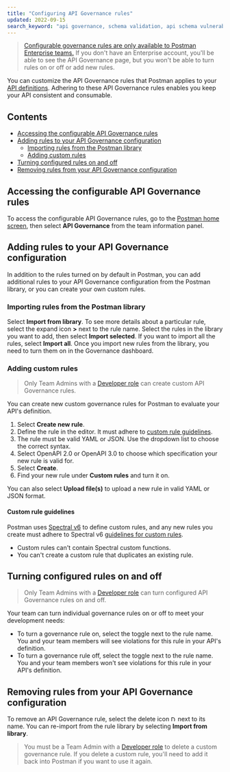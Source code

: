 ```yaml
---
title: "Configuring API Governance rules"
updated: 2022-09-15
search_keyword: "api governance, schema validation, api schema vulnerabilities"
---
```


> [Configurable governance rules are only available to Postman Enterprise teams.](https://www.postman.com/pricing) If you don't have an Enterprise account, you'll be able to see the API Governance page, but you won't be able to turn rules on or off or add new rules.

You can customize the API Governance rules that Postman applies to your [API definitions](/docs/designing-and-developing-your-api/defining-an-api/). Adhering to these API Governance rules enables you keep your API consistent and consumable.

<!-- TODO: screenshot -->

## Contents

* [Accessing the configurable API Governance rules](#accessing-the-configurable-api-governance-rules)
* [Adding rules to your API Governance configuration](#adding-rules-to-your-API-governance-configuration)
    * [Importing rules from the Postman library](#importing-rules-from-the-postman-library)
    * [Adding custom rules](#adding-custom-rules)
* [Turning configured rules on and off](#turning-configured-rules-on-and-off)
* [Removing rules from your API Governance configuration](#removing-rules-from-your-api-governance-configuration)

## Accessing the configurable API Governance rules

To access the configurable API Governance rules, go to the [Postman home screen](https://go.postman.co/), then select **API Governance** from the team information panel.

## Adding rules to your API Governance configuration

In addition to the rules turned on by default in Postman, you can add additional rules to your API Governance configuration from the Postman library, or you can create your own custom rules.

### Importing rules from the Postman library

Select **Import from library**. To see more details about a particular rule, select the expand icon **>** next to the rule name. Select the rules in the library you want to add, then select **Import selected**. If you want to import all the rules, select **Import all**. Once you import new rules from the library, you need to turn them on in the Governance dashboard.

### Adding custom rules

> Only Team Admins with a [Developer role](/docs/collaborating-in-postman/roles-and-permissions/#team-roles) can create custom API Governance rules.

You can create new custom governance rules for Postman to evaluate your API's definition.

1. Select **Create new rule**.
1. Define the rule in the editor. It must adhere to [custom rule guidelines](#custom-rule-guidelines).
    <!-- TODO: screenshot -->
1. The rule must be valid YAML or JSON. Use the dropdown list to choose the correct syntax.
1. Select OpenAPI 2.0 or OpenAPI 3.0 to choose which specification your new rule is valid for.
1. Select **Create**.
1. Find your new rule under **Custom rules** and turn it on.

<!-- TODO: screenshot -->

You can also select **Upload file(s)** to upload a new rule in valid YAML or JSON format.

#### Custom rule guidelines

Postman uses [Spectral v6](https://github.com/stoplightio/spectral/releases/) to define custom rules, and any new rules you create must adhere to Spectral v6 [guidelines for custom rules](https://github.com/stoplightio/spectral#1-create-a-local-ruleset).

* Custom rules can't contain Spectral custom functions.
* You can't create a custom rule that duplicates an existing rule.

<!-- TODO: add example -->

## Turning configured rules on and off

> Only Team Admins with a [Developer role](/docs/collaborating-in-postman/roles-and-permissions/#team-roles) can turn configured API Governance rules on and off.

Your team can turn individual governance rules on or off to meet your development needs:

* To turn a governance rule on, select the toggle next to the rule name. You and your team members will see violations for this rule in your API's definition.
* To turn a governance rule off, select the toggle next to the rule name. You and your team members won't see violations for this rule in your API's definition.

<!-- TODO: screenshot -->

## Removing rules from your API Governance configuration

To remove an API Governance rule, select the delete icon <img alt="Delete icon" src="https://assets.postman.com/postman-docs/icon-delete-v9.jpg#icon" width="12px"> next to its name. You can re-import from the rule library by selecting **Import from library**.

<!-- TODO: screenshot -->

> You must be a Team Admin with a [Developer role](/docs/collaborating-in-postman/roles-and-permissions/#team-roles) to delete a custom governance rule. If you delete a custom rule, you'll need to add it back into Postman if you want to use it again.
